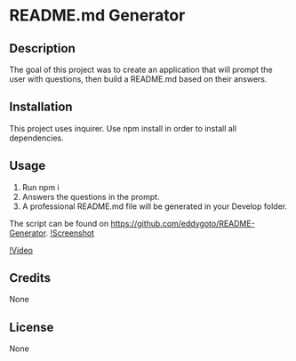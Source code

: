 # README.md Generator

## Description

The goal of this project was to create an application that will prompt the user with questions, then build a README.md based on their answers.

## Installation

This project uses inquirer. Use npm install in order to install all dependencies.

## Usage

1. Run npm i
2. Answers the questions in the prompt.
3. A professional README.md file will be generated in your Develop folder.

The script can be found on https://github.com/eddygoto/README-Generator.
[!Screenshot](/assets/Screen%20Shot%202023-03-19%20at%207.30.59%20PM.png)

[!Video](/assets/readme.mp4)

## Credits

None

## License

None
